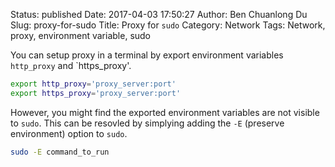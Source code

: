 Status: published
Date: 2017-04-03 17:50:27
Author: Ben Chuanlong Du
Slug: proxy-for-sudo
Title: Proxy for `sudo`
Category: Network
Tags: Network, proxy, environment variable, sudo

You can setup proxy in a terminal by export environment variables `http_proxy` and `https_proxy'. 
```bash
export http_proxy='proxy_server:port'
export https_proxy='proxy_server:port'
```
However, 
you might find the exported environment variables are not visible to `sudo`. 
This can be resovled by simplying adding the `-E` (preserve environment) option to `sudo`.
```bash
sudo -E command_to_run
```
